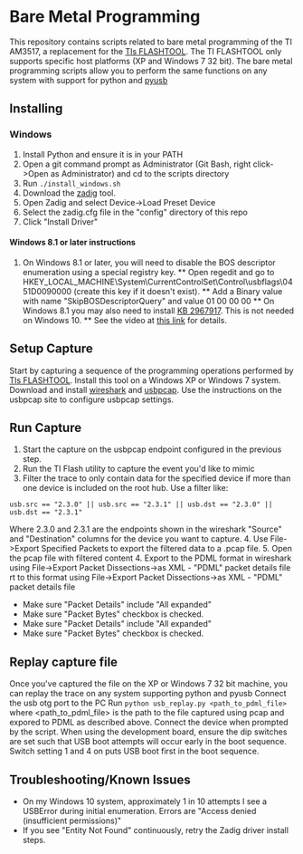 # Bare Metal Programming

This repository contains scripts related to bare metal programming of the TI AM3517, a replacement for the
[TIs FLASHTOOL](http://www.ti.com/tool/FLASHTOOL).  The TI FLASHTOOL only supports specific host platforms (XP and Windows 7 32 bit).  The
bare metal programming scripts allow you to perform the same functions on any system with support for python and [pyusb](https://walac.github.io/pyusb/)

## Installing

### Windows
1. Install Python and ensure it is in your PATH
2. Open a git command prompt as Administrator (Git Bash, right click->Open as Administrator) and cd to the scripts directory
3. Run ```./install_windows.sh```
4. Download the [zadig](http://zadig.akeo.ie/) tool.
5. Open Zadig and select Device->Load Preset Device
6. Select the zadig.cfg file in the "config" directory of this repo
7. Click "Install Driver"
#### Windows 8.1 or later instructions
1. On Windows 8.1 or later, you will need to disable the BOS descriptor enumeration using a special registry key.
** Open regedit and go to HKEY_LOCAL_MACHINE\System\CurrentControlSet\Control\usbflags\0451D0090000 (create this key if it doesn't exist).
** Add a Binary value with name "SkipBOSDescriptorQuery" and value 01 00 00 00
** On Windows 8.1 you may also need to install [KB 2967917](https://www.microsoft.com/en-us/download/details.aspx?id=43488).
This is not needed on Windows 10.
** See the video at [this link](https://www.youtube.com/watch?v=_Utrb5hNRZk) for details.

## Setup Capture
Start by capturing a sequence of the programming operations performed by [TIs FLASHTOOL](http://www.ti.com/tool/FLASHTOOL).  Install this tool on a Windows XP or Windows 7 system.
Download and install [wireshark](https://www.wireshark.org/) and [usbpcap](http://desowin.org/usbpcap/tour.html).  Use the instructions on the usbpcap site to configure usbpcap settings.

## Run Capture
1.  Start the capture on the usbpcap endpoint configured in the previous step.
2.  Run the TI Flash utility to capture the event you'd like to mimic
3.  Filter the trace to only contain data for the specified device if more than one device is included on the root hub.  Use a filter like:
```
usb.src == "2.3.0" || usb.src == "2.3.1" || usb.dst == "2.3.0" || usb.dst == "2.3.1"
```
Where 2.3.0 and 2.3.1 are the endpoints shown in the wireshark "Source" and "Destination" columns for the device you want to capture.
4.  Use File->Export Specified Packets to export the filtered data to a .pcap file.
5.  Open the pcap file with filtered content
4.  Export to the PDML format in wireshark using File->Export Packet Dissections->as XML - "PDML" packet details file
rt to this format using File->Export Packet Dissections->as XML - "PDML" packet details file
 * Make sure "Packet Details" include "All expanded"
 * Make sure "Packet Bytes" checkbox is checked.
 * Make sure "Packet Details" include "All expanded"
 * Make sure "Packet Bytes" checkbox is checked.

## Replay capture file
Once you've captured the file on the XP or Windows 7 32 bit machine, you can replay the trace on any system supporting python and pyusb
Connect the usb otg port to the PC
Run ```python usb_replay.py <path_to_pdml_file>``` where <path_to_pdml_file> is the path to the file captured using pcap and expored to PDML as described above.
Connect the device when prompted by the script.
When using the development board, ensure the dip switches are set such that USB boot attempts will occur early in the boot sequence.  Switch setting 1 and 4 on puts USB boot
first in the boot sequence.


## Troubleshooting/Known Issues
* On my Windows 10 system, approximately 1 in 10 attempts I see a USBError during initial enumeration.  Errors are "Access denied (insufficient permissions)"
* If you see "Entity Not Found" continuously, retry the Zadig driver install steps.
